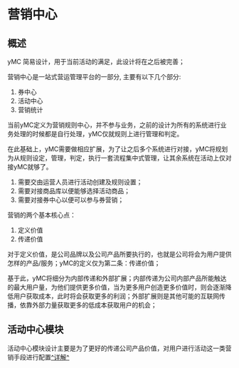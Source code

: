 # 营销中心

## 概述

yMC 简易设计，用于当前活动的满足，此设计将在之后被完善；

营销中心是一站式营运管理平台的一部分, 主要有以下几个部分:

1. 券中心
2. 活动中心
3. 营销统计

当前yMC定义为营销规则中心，并不参与业务，之前的设计为所有的系统进行业务处理的时候都是自行处理，yMC仅就规则上进行管理和判定。

在此基础上，yMC需要做相应扩展，为了让之后多个系统进行对接，yMC将规划为从规则设定，管理，判定，执行一套流程集中式管理，让其余系统在活动上仅对接yMC就够了。

1. 需要交由运营人员进行活动创建及规则设置；
2. 需要对接商品库以便能够选择活动商品；
3. 需要对接券中心以便可以参与券营销；

营销的两个基本核心点：

1. 定义价值
2. 传递价值

对于定义价值，是公司品牌以及公司产品所要执行的，也就是公司将会为用户提供怎样的产品/服务；yMC的定义仅为第二条：传递价值；

基于此，yMC将细分为内部传递和外部扩展；内部传递为公司内部产品所能触达的最大用户量，为他们提供更多价值，当为更多用户创造更多价值时，则会逐渐降低用户获取成本，此时将会获取更多的利润；外部扩展则是其他可能的互联网传播，依靠外部力量获取更多的低成本获取用户的机会；



## 活动中心模块

活动中心模块设计主要是为了更好的传递公司产品价值，对用户进行活动这一类营销手段进行配置[^详解^](MC_module_Activity.md)


